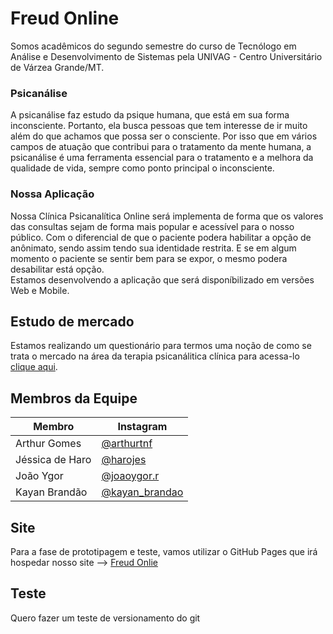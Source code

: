 # Freud Online
Somos acadêmicos do segundo semestre do curso de Tecnólogo em Análise e Desenvolvimento de Sistemas pela UNIVAG - Centro Universitário de Várzea Grande/MT.
### Psicanálise
A psicanálise faz estudo da psique humana, que está em sua forma inconsciente. Portanto, ela busca pessoas que tem interesse de ir muito além do que achamos que possa ser o consciente. Por isso que em vários campos de atuação que contribui para o tratamento da mente humana, a psicanálise é uma ferramenta essencial para o tratamento e a melhora da qualidade de vida, sempre como ponto principal o inconsciente.

### Nossa Aplicação
Nossa Clínica Psicanalítica Online será implementa de forma que os valores das consultas sejam de forma mais popular e acessível para o nosso público. Com o diferencial de que o paciente podera habilitar a opção de anônimato, sendo assim tendo sua identidade restrita. E se em algum momento o paciente se sentir bem para se expor, o mesmo podera desabilitar está opção.  
Estamos desenvolvendo a aplicação que será disponíbilizado em versões Web e Mobile.

## Estudo de mercado
Estamos realizando um questionário para termos uma noção de como se trata o mercado na área da terapia psicanálitica clínica para acessa-lo [clique aqui](https://forms.gle/jtHCS3YKz5KpyWj69).

## Membros da Equipe
Membro | Instagram
---|---
Arthur Gomes | [@arthurtnf](https://www.instagram.com/arthurtnf/)
Jéssica de Haro |[@harojes](https://www.instagram.com/harojes/)
João Ygor | [@joaoygor.r](https://www.instagram.com/joaoygor.r/)
Kayan Brandão | [@kayan_brandao](https://www.instagram.com/kayan_brandao/)

## Site
Para a fase de prototipagem e teste, vamos utilizar o GitHub Pages que irá hospedar nosso site --> [Freud Onlie](https://kayanbrandao.github.io/freud-online/)

## Teste

Quero fazer um teste de versionamento do git